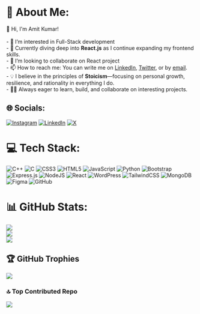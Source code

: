 # 💫 About Me:
👋 Hi, I'm Amit Kumar!<br><br>- 👀 I’m interested in Full-Stack development<br>- 🌱 Currently diving deep into **React.js** as I continue expanding my frontend skills.<br>- 💞️ I’m looking to collaborate on React project<br>- 📫 How to reach me: You can write me on [LinkedIn](https://www.linkedin.com/in/amit-kumar-0b47ba200/), [Twitter](https://x.com/Amittkumar_), or by [email](mailto:amitk200415@gmail.com).<br>- 💡 I believe in the principles of **Stoicism**—focusing on personal growth, resilience, and rationality in everything I do.<br>- 👨‍💻 Always eager to learn, build, and collaborate on interesting projects.


## 🌐 Socials:
[![Instagram](https://img.shields.io/badge/Instagram-%23E4405F.svg?logo=Instagram&logoColor=white)](https://instagram.com/amittkumar_) [![LinkedIn](https://img.shields.io/badge/LinkedIn-%230077B5.svg?logo=linkedin&logoColor=white)](https://linkedin.com/in/amit-kumar-0b47ba200) [![X](https://img.shields.io/badge/X-black.svg?logo=X&logoColor=white)](https://x.com/@Amittkumar_) 

# 💻 Tech Stack:
![C++](https://img.shields.io/badge/c++-%2300599C.svg?style=for-the-badge&logo=c%2B%2B&logoColor=white) ![C](https://img.shields.io/badge/c-%2300599C.svg?style=for-the-badge&logo=c&logoColor=white) ![CSS3](https://img.shields.io/badge/css3-%231572B6.svg?style=for-the-badge&logo=css3&logoColor=white) ![HTML5](https://img.shields.io/badge/html5-%23E34F26.svg?style=for-the-badge&logo=html5&logoColor=white) ![JavaScript](https://img.shields.io/badge/javascript-%23323330.svg?style=for-the-badge&logo=javascript&logoColor=%23F7DF1E) ![Python](https://img.shields.io/badge/python-3670A0?style=for-the-badge&logo=python&logoColor=ffdd54) ![Bootstrap](https://img.shields.io/badge/bootstrap-%238511FA.svg?style=for-the-badge&logo=bootstrap&logoColor=white) ![Express.js](https://img.shields.io/badge/express.js-%23404d59.svg?style=for-the-badge&logo=express&logoColor=%2361DAFB) ![NodeJS](https://img.shields.io/badge/node.js-6DA55F?style=for-the-badge&logo=node.js&logoColor=white) ![React](https://img.shields.io/badge/react-%2320232a.svg?style=for-the-badge&logo=react&logoColor=%2361DAFB) ![WordPress](https://img.shields.io/badge/WordPress-%23117AC9.svg?style=for-the-badge&logo=WordPress&logoColor=white) ![TailwindCSS](https://img.shields.io/badge/tailwindcss-%2338B2AC.svg?style=for-the-badge&logo=tailwind-css&logoColor=white) ![MongoDB](https://img.shields.io/badge/MongoDB-%234ea94b.svg?style=for-the-badge&logo=mongodb&logoColor=white) ![Figma](https://img.shields.io/badge/figma-%23F24E1E.svg?style=for-the-badge&logo=figma&logoColor=white) ![GitHub](https://img.shields.io/badge/github-%23121011.svg?style=for-the-badge&logo=github&logoColor=white)
# 📊 GitHub Stats:
![](https://github-readme-stats.vercel.app/api?username=Amit-Kumar015&theme=nightowl&hide_border=false&include_all_commits=true&count_private=true)<br/>
![](https://github-readme-streak-stats.herokuapp.com/?user=Amit-Kumar015&theme=nightowl&hide_border=false)<br/>
![](https://github-readme-stats.vercel.app/api/top-langs/?username=Amit-Kumar015&theme=nightowl&hide_border=false&include_all_commits=true&count_private=true&layout=compact)

## 🏆 GitHub Trophies
![](https://github-profile-trophy.vercel.app/?username=Amit-Kumar015&theme=radical&no-frame=false&no-bg=false&margin-w=4)

### 🔝 Top Contributed Repo
![](https://github-contributor-stats.vercel.app/api?username=Amit-Kumar015&limit=5&theme=nightowl&combine_all_yearly_contributions=true)

<!-- Proudly created with GPRM ( https://gprm.itsvg.in ) -->
